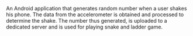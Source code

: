 An Android application that generates random number when a user shakes his phone. The data from the accelerometer is obtained and processed to determine the shake. The number thus generated, is uploaded to a dedicated server and is used for playing snake and ladder game.

